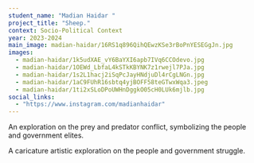 ```yaml
---
student_name: "Madian Haidar "
project_title: "Sheep."
context: Socio-Political Context
year: 2023-2024
main_image: madian-haidar/16RS1q896QihQEwzKSe3rBoPnYESEGgJn.jpg
images:
  - madian-haidar/1k5udXAE_vY6BaYXI6apb7IVq6CCOdevo.jpg
  - madian-haidar/1OEWd_LbfaL4kSTkKBYNK7z1rwejl7PJa.jpg
  - madian-haidar/1s2L1hacj2iSqPcJayHNdjuDl4rCgLNGn.jpg
  - madian-haidar/1aC9FUhR16sbtq4yjBOFF58teGTwxWqa3.jpeg
  - madian-haidar/1ti2xSLoDPoUWHnDggkO05cH0LUk6mjlb.jpg
social_links:
  - "https://www.instagram.com/madianhaidar"
---
```

An exploration on the prey and predator conflict, symbolizing the people and government elites. 

A caricature artistic exploration on the people and government struggle.
